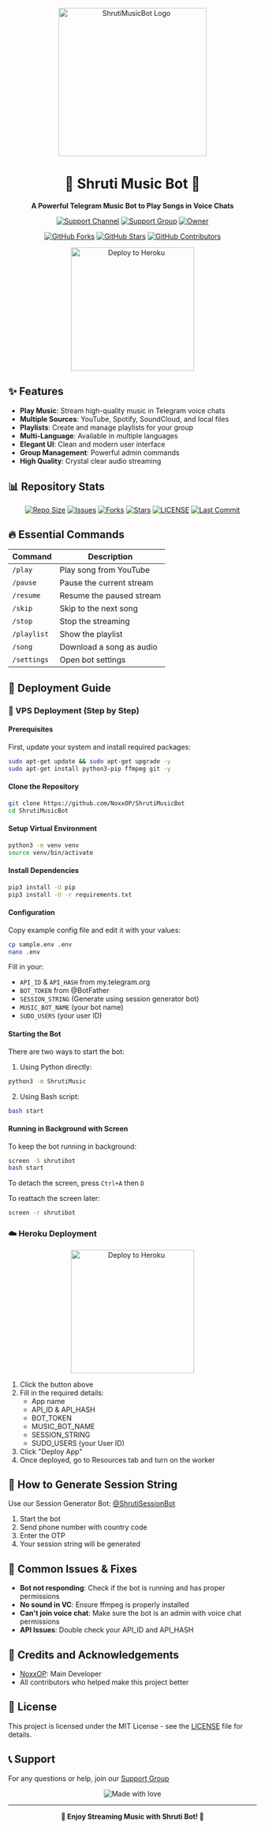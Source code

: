 <p align="center">
<img src="https://files.catbox.moe/eehxb4.jpg" alt="ShrutiMusicBot Logo" width="300px">
</p>

<h1 align="center">🎵 Shruti Music Bot 🎵</h1>

<p align="center">
  <b>A Powerful Telegram Music Bot to Play Songs in Voice Chats</b>
</p>

<p align="center">
  <a href="https://t.me/ShrutiBots"><img src="https://img.shields.io/badge/Support%20Channel-blue?style=for-the-badge&logo=telegram&logoColor=white&link=https://t.me/ShrutiBots" alt="Support Channel"></a>
  <a href="https://t.me/ShrutiBotSupport"><img src="https://img.shields.io/badge/Support%20Group-blue?style=for-the-badge&logo=telegram&logoColor=white" alt="Support Group"></a>
  <a href="https://t.me/WTF_WhyMeeh"><img src="https://img.shields.io/badge/Owner-purple?style=for-the-badge&logo=telegram&logoColor=white" alt="Owner"></a>
</p>

<p align="center">
  <a href="https://github.com/NoxxOP/ShrutiMusic/fork"><img src="https://img.shields.io/github/forks/NoxxOP/ShrutiMusic?style=social" alt="GitHub Forks"></a>
  <a href="https://github.com/NoxxOP/ShrutiMusic/stargazers"><img src="https://img.shields.io/github/stars/NoxxOP/ShrutiMusic?style=social" alt="GitHub Stars"></a>
  <a href="https://github.com/NoxxOP/ShrutiMusic/graphs/contributors"><img src="https://img.shields.io/github/contributors/NoxxOP/ShrutiMusic?style=social" alt="GitHub Contributors"></a>
</p>

<p align="center">
<a href="https://dashboard.heroku.com/new?template=https://github.com/Silenthrax/ROCKY"><img src="https://img.shields.io/badge/Deploy%20To%20Heroku-purple?style=for-the-badge&logo=heroku&logoColor=white" width="250px" alt="Deploy to Heroku"></a>
</p>

## ✨ Features

- **Play Music**: Stream high-quality music in Telegram voice chats
- **Multiple Sources**: YouTube, Spotify, SoundCloud, and local files
- **Playlists**: Create and manage playlists for your group
- **Multi-Language**: Available in multiple languages
- **Elegant UI**: Clean and modern user interface
- **Group Management**: Powerful admin commands
- **High Quality**: Crystal clear audio streaming

## 📊 Repository Stats

<p align="center">
  <a href="https://github.com/NoxxOP/ShrutiMusic"><img src="https://img.shields.io/github/repo-size/NoxxOP/ShrutiMusic?style=flat-square" alt="Repo Size"></a>
  <a href="https://github.com/NoxxOP/ShrutiMusic/issues"><img src="https://img.shields.io/github/issues/NoxxOP/ShrutiMusic?style=flat-square" alt="Issues"></a>
  <a href="https://github.com/NoxxOP/ShrutiMusic/network/members"><img src="https://img.shields.io/github/forks/NoxxOP/ShrutiMusic?style=flat-square" alt="Forks"></a>
  <a href="https://github.com/NoxxOP/ShrutiMusic/stargazers"><img src="https://img.shields.io/github/stars/NoxxOP/ShrutiMusic?style=flat-square" alt="Stars"></a>
  <a href="https://github.com/NoxxOP/ShrutiMusic/blob/main/LICENSE"><img src="https://img.shields.io/github/license/NoxxOP/ShrutiMusic?style=flat-square" alt="LICENSE"></a>
  <a href="https://github.com/NoxxOP/ShrutiMusic/commits/main"><img src="https://img.shields.io/github/last-commit/NoxxOP/ShrutiMusic?style=flat-square" alt="Last Commit"></a>
</p>

## 🔥 Essential Commands

| Command | Description |
| --- | --- |
| `/play` | Play song from YouTube |
| `/pause` | Pause the current stream |
| `/resume` | Resume the paused stream |
| `/skip` | Skip to the next song |
| `/stop` | Stop the streaming |
| `/playlist` | Show the playlist |
| `/song` | Download a song as audio |
| `/settings` | Open bot settings |

## 🚀 Deployment Guide

### 🔧 VPS Deployment (Step by Step)

#### Prerequisites

First, update your system and install required packages:

```bash
sudo apt-get update && sudo apt-get upgrade -y
sudo apt-get install python3-pip ffmpeg git -y
```

#### Clone the Repository

```bash
git clone https://github.com/NoxxOP/ShrutiMusicBot
cd ShrutiMusicBot
```

#### Setup Virtual Environment

```bash
python3 -m venv venv
source venv/bin/activate
```

#### Install Dependencies

```bash
pip3 install -U pip
pip3 install -U -r requirements.txt
```

#### Configuration

Copy example config file and edit it with your values:

```bash
cp sample.env .env
nano .env
```

Fill in your:
- `API_ID` & `API_HASH` from my.telegram.org
- `BOT_TOKEN` from @BotFather
- `SESSION_STRING` (Generate using session generator bot)
- `MUSIC_BOT_NAME` (your bot name)
- `SUDO_USERS` (your user ID)

#### Starting the Bot

There are two ways to start the bot:

1. Using Python directly:
```bash
python3 -m ShrutiMusic
```

2. Using Bash script:
```bash
bash start
```

#### Running in Background with Screen

To keep the bot running in background:

```bash
screen -S shrutibot
bash start
```

To detach the screen, press `Ctrl+A` then `D`

To reattach the screen later:
```bash
screen -r shrutibot
```

### ☁️ Heroku Deployment

<p align="center">
<a href="https://dashboard.heroku.com/new?template=https://github.com/NoxxOP/ShrutiMusic"><img src="https://img.shields.io/badge/Deploy%20To%20Heroku-purple?style=for-the-badge&logo=heroku&logoColor=white" width="250px" alt="Deploy to Heroku"></a>
</p>

1. Click the button above
2. Fill in the required details:
   - App name
   - API_ID & API_HASH
   - BOT_TOKEN
   - MUSIC_BOT_NAME
   - SESSION_STRING
   - SUDO_USERS (your User ID)
3. Click "Deploy App"
4. Once deployed, go to Resources tab and turn on the worker

## 🔄 How to Generate Session String

Use our Session Generator Bot: [@ShrutiSessionBot](https://t.me/ShrutiSessionBot)

1. Start the bot
2. Send phone number with country code
3. Enter the OTP
4. Your session string will be generated

## 🤔 Common Issues & Fixes

- **Bot not responding**: Check if the bot is running and has proper permissions
- **No sound in VC**: Ensure ffmpeg is properly installed
- **Can't join voice chat**: Make sure the bot is an admin with voice chat permissions
- **API Issues**: Double check your API_ID and API_HASH

## 🌟 Credits and Acknowledgements

- [NoxxOP](https://github.com/NoxxOP): Main Developer
- All contributors who helped make this project better

## 📝 License

This project is licensed under the MIT License - see the [LICENSE](LICENSE) file for details.

## 📞 Support

For any questions or help, join our [Support Group](https://t.me/ShrutiBotSupport)

<p align="center">
<img src="https://img.shields.io/badge/Made%20with%20%E2%9D%A4%EF%B8%8F%20by-NoxxOP-red?style=for-the-badge" alt="Made with love">
</p>

---

<p align="center">
<b>🎵 Enjoy Streaming Music with Shruti Bot! 🎵</b>
</p>
